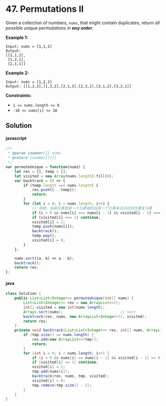 # 47. Permutations II

Given a collection of numbers, `nums`, that might contain duplicates, return *all possible unique permutations in **any order***.

 

**Example 1:**
```text
Input: nums = [1,1,2]
Output:
[[1,1,2],
 [1,2,1],
 [2,1,1]]
```
**Example 2:**

```text
Input: nums = [1,2,3]
Output: [[1,2,3],[1,3,2],[2,1,3],[2,3,1],[3,1,2],[3,2,1]]
```


**Constraints:**

* `1 <= nums.length <= 8`
* `-10 <= nums[i] <= 10`

## Solution

#### javascript

```js
/**
 * @param {number[]} nums
 * @return {number[][]}
 */
var permuteUnique = function(nums) {
    let res = [], temp = [];
    let visited = new Array(nums.length).fill(0);
    var backtrack = () => {
        if (temp.length === nums.length) {
            res.push([...temp]);
            return;
        }
        for (let i = 0; i < nums.length; i++) {
            // 剪枝，当前元素和前一个元素相同且前一个元素未访问过则为重复元素
            if (i > 0 && nums[i] === nums[i - 1] && visited[i - 1] === 0) continue;
            if (visited[i] === 1) continue;
            visited[i] = 1;
            temp.push(nums[i]);
            backtrack();
            temp.pop();
            visited[i] = 0;
        }
    };

    nums.sort((a, b) => a - b);
    backtrack();
    return res;
};
```

#### java

```java
class Solution {
    public List<List<Integer>> permuteUnique(int[] nums) {
        List<List<Integer>> res = new ArrayList<>();
        int[] visited = new int[nums.length];
        Arrays.sort(nums);							// sort
        backtrack(res, nums, new ArrayList<Integer>(), visited);
        return res;
    }
    private void backtrack(List<List<Integer>> res, int[] nums, ArrayList<Integer> tmp, int[] visited) {
        if (tmp.size() == nums.length) {
            res.add(new ArrayList<>(tmp));
            return;
        }
        for (int i = 0; i < nums.length; i++) {
            if (i > 0 && nums[i] == nums[i - 1] && visited[i - 1] == 0) continue;	// 剪枝，当前元素和前一个元素相同且前一个元素未访问过则为重复元素
            if (visited[i] == 1) continue;
            visited[i] = 1;
            tmp.add(nums[i]);
            backtrack(res, nums, tmp, visited);
            visited[i] = 0;
            tmp.remove(tmp.size() - 1);
        }
    }
}
```


